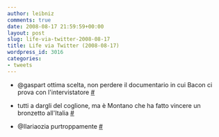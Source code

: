 ```yaml
---
author: leibniz
comments: true
date: 2008-08-17 21:59:59+00:00
layout: post
slug: life-via-twitter-2008-08-17
title: Life via Twitter (2008-08-17)
wordpress_id: 3016
categories:
- tweets
---
```



	
  * @gaspart ottima scelta, non perdere il documentario in cui Bacon ci prova con l'intervistatore [#](http://twitter.com/leibniz/statuses/890074622)

	
  * tutti a dargli del coglione, ma è Montano che ha fatto vincere un bronzetto all'Italia [#](http://twitter.com/leibniz/statuses/890113171)

	
  * @Ilariaozia purtroppamente [#](http://twitter.com/leibniz/statuses/890508192)


